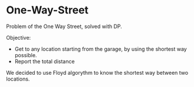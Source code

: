 # One-Way-Street
Problem of the One Way Street, solved with DP.

Objective:
- Get to any location starting from the garage, by using the shortest way possible.
- Report the total distance

We decided to use Floyd algorythm to know the shortest way between two locations.
